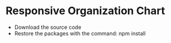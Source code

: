 # Responsive Organization Chart
* Download the source code
* Restore the packages with the command: npm install
